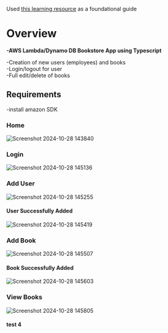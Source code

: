 Used [this learning resource](https://www.udemy.com/course/aws-typescript-cdk-serverless-react/) as a foundational guide

# Overview
**-AWS Lambda/Dynamo DB Bookstore App using Typescript**

-Creation of new users (employees) and books  
-Login/logout for user  
-Full edit/delete of books

## Requirements
-install amazon SDK 

### Home
![Screenshot 2024-10-28 143840](https://github.com/user-attachments/assets/9325b1b9-9ddb-493b-bd2b-6b9a158b03db)

### Login
![Screenshot 2024-10-28 145136](https://github.com/user-attachments/assets/51c82b5a-4607-49f1-a70d-dfbbc6c4740e)

### Add User
![Screenshot 2024-10-28 145255](https://github.com/user-attachments/assets/206ee710-0bac-4f79-974c-e31db5e83f70)
#### User Successfully Added
![Screenshot 2024-10-28 145419](https://github.com/user-attachments/assets/7471e947-f25d-466c-a63e-39e57f3e76a2)
### Add Book
![Screenshot 2024-10-28 145507](https://github.com/user-attachments/assets/42074b6d-8ab1-4a02-929b-205730a0209b)
#### Book Successfully Added
![Screenshot 2024-10-28 145603](https://github.com/user-attachments/assets/bdbdbc35-3db3-4a84-9364-2bd36beb50df)
### View Books
![Screenshot 2024-10-28 145805](https://github.com/user-attachments/assets/1ebed8cf-5e47-453b-84c9-08c1d0f451ae)







#### test 4
